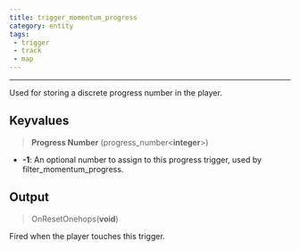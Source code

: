 ```yaml
---
title: trigger_momentum_progress 
category: entity
tags:
 - trigger
 - track
 - map
---
```


----
Used for storing a discrete progress number in the player.

## Keyvalues

>**Progress Number** (progress_number&lt;**integer**&gt;)

 - **-1**: An optional number to assign to this progress trigger, used by filter_momentum_progress.


## Output

> OnResetOnehops(**void**) 

Fired when the player touches this trigger.

